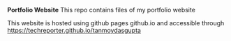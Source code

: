 <b>Portfolio Website</b>
This repo contains files of my portfolio website

This website is hosted using github pages github.io and accessible through https://techreporter.github.io/tanmoydasgupta
